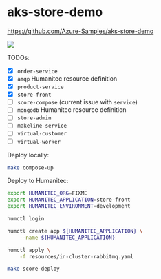 # aks-store-demo

https://github.com/Azure-Samples/aks-store-demo

![](https://github.com/Azure-Samples/aks-store-demo/raw/main/assets/demo-arch.png)

TODOs:
- [X] `order-service`
- [X] `amqp` Humanitec resource definition
- [X] `product-service`
- [X] `store-front`
- [ ] `score-compose` (current issue with `service`)
- [ ] `mongodb` Humanitec resource definition
- [ ] `store-admin`
- [ ] `makeline-service`
- [ ] `virtual-customer`
- [ ] `virtual-worker`

Deploy locally:
```bash
make compose-up
```

Deploy to Humanitec:
```bash
export HUMANITEC_ORG=FIXME
export HUMANITEC_APPLICATION=store-front
export HUMANITEC_ENVIRONMENT=development

humctl login

humctl create app ${HUMANITEC_APPLICATION} \
    --name ${HUMANITEC_APPLICATION}

humctl apply \
    -f resources/in-cluster-rabbitmq.yaml

make score-deploy
```